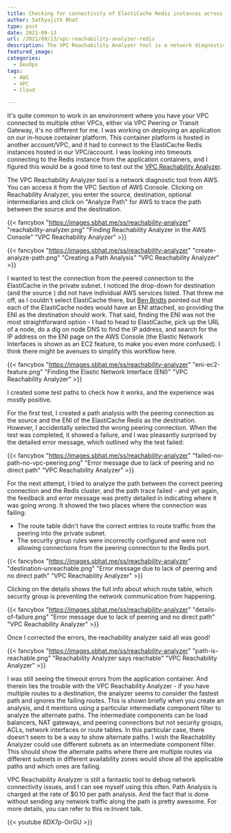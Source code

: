 ```yaml
---
title: Checking for connectivity of ElastiCache Redis instances across peering connections using VPC Reachability Analyzer
author: Sathyajith Bhat
type: post
date: 2021-09-13
url: /2021/09/13/vpc-reachability-analyzer-redis
description: The VPC Reachability Analyzer tool is a network diagnostic tool from AWS. In this post I look at how effective the VPC Reachability Analyzer tool to diagnose a network connectivity issue from a VPC peering connection to a private subnet.
featured_image: 
categories: 
  - DevOps
tags:
  - AWS
  - VPC
  - Cloud

---
```


It's quite common to work in an environment where you have your VPC connected to multiple other VPCs, either via VPC Peering or Transit Gateway, it's no different for me. I was working on deploying an application on our in-house container platform. This container platform is hosted in another account/VPC, and it had to connect to the ElastiCache Redis instances hosted in our VPC/account. I was looking into timeouts connecting to the Redis instance from the application containers, and I figured this would be a good time to test out the [VPC Reachability Analyzer](https://aws.amazon.com/blogs/aws/new-vpc-insights-analyzes-reachability-and-visibility-in-vpcs/).

The VPC Reachability Analyzer tool is a network diagnostic tool from AWS. You can access it from the VPC Section of AWS Console. Clicking on Reachability Analyzer, you enter the source, destination, optional intermediaries and click on "Analyze Path" for AWS to trace the path between the source and the destination. 

{{< fancybox "https://images.sbhat.me/ss/reachability-analyzer" "reachability-analyzer.png" "Finding Reachability Analyzer in the AWS Console" "VPC Reachability Analyzer" >}}

{{< fancybox "https://images.sbhat.me/ss/reachability-analyzer" "create-analyze-path.png" "Creating a Path Analysis" "VPC Reachability Analyzer" >}}

I wanted to test the connection from the peered connection to the ElastiCache in the private subnet. I noticed the drop-down for destination (and the source ) did not have individual AWS services listed. That threw me off, as I couldn't select ElastiCache there, but [Ben Bridts](https://aws.amazon.com/developer/community/heroes/ben-bridts/) pointed out that each of the ElastiCache nodes would have an ENI attached, so providing the ENI as the destination should work. That said, finding the ENI was not the most straightforward option - I had to head to ElastiCache, pick up the URL of a node, do a dig on node DNS to find the IP address, and search for the IP address on the ENI page on the AWS Console (the Elastic Network Interfaces is shown as an EC2 feature, to make you even more confused). I think there might be avenues to simplify this workflow here.

{{< fancybox "https://images.sbhat.me/ss/reachability-analyzer" "eni-ec2-feature.png" "Finding the Elastic Network Interface (ENI)" "VPC Reachability Analyzer" >}}


I created some test paths to check how it works, and the experience was mostly positive. 

For the first test, I created a path analysis with the peering connection as the source and the ENI of the ElastiCache Redis as the destination. However, I accidentally selected the wrong peering connection. When the test was completed, it showed a failure, and I was pleasantly surprised by the detailed error message, which outlined why the test failed:

{{< fancybox "https://images.sbhat.me/ss/reachability-analyzer" "failed-no-path-no-vpc-peering.png" "Error message due to lack of peering and no direct path" "VPC Reachability Analyzer" >}}

For the next attempt, I tried to analyze the path between the correct peering connection and the Redis cluster, and the path trace failed - and yet again, the feedback and error message was pretty detailed in indicating where it was going wrong. It showed the two places where the connection was failing:

- The route table didn't have the correct entries to route traffic from the peering into the private subnet.
- The security group rules were incorrectly configured and were not allowing connections from the peering connection to the Redis port.

{{< fancybox "https://images.sbhat.me/ss/reachability-analyzer" "destination-unreachable.png" "Error message due to lack of peering and no direct path" "VPC Reachability Analyzer" >}}

Clicking on the details shows the full info about which route table, which security group is preventing the network communication from happening.

{{< fancybox "https://images.sbhat.me/ss/reachability-analyzer" "details-of-failure.png" "Error message due to lack of peering and no direct path" "VPC Reachability Analyzer" >}}

Once I corrected the errors, the reachability analyzer said all was good! 

{{< fancybox "https://images.sbhat.me/ss/reachability-analyzer" "path-is-reachable.png" "Reachability Analyzer says reachable" "VPC Reachability Analyzer" >}}


I was still seeing the timeout errors from the application container. And therein lies the trouble with the VPC Reachability Analyzer - if you have multiple routes to a destination, the analyzer seems to consider the fastest path and ignores the failing routes. This is shown briefly when you create an analysis, and it mentions using a particular intermediate component filter to analyze the alternate paths. The intermediate components can be load balancers, NAT gateways, and peering connections but not security groups, ACLs, network interfaces or route tables. In this particular case, there doesn't seem to be a way to show alternate paths. I wish the Reachability Analyzer could use different subnets as an intermediate component filter. This should show the alternate paths where there are multiple routes via different subnets in different availability zones would show all the applicable paths and which ones are failing. 

VPC Reachability Analyzer is still a fantastic tool to debug network connectivity issues, and I can see myself using this often. Path Analysis is charged at the rate of $0.10 per path analysis. And the fact that is done without sending any network traffic along the path is pretty awesome. For more details, you can refer to this re:Invent talk. 

{{< youtube 6DX7p-OirGU >}}
